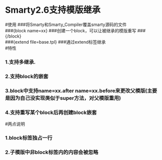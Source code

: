 Smarty2.6支持模版继承
=============
#使用
###将Smarty和Smarty_Compiler覆盖smarty源码的文件
</br>
###{block name=xx}
###创建一个block，可以让被继承的模版重写
###{/block}
</br>
###{extend file=base.tpl}
###通过extend标签继承
</br>
#特性
### 1.支持多继承.
### 2.支持block的嵌套
### 3.block中支持name=xx.after name=xx.before来更改父模版(主要是因为自己没实现类似于super方法，对父模版重用)
### 4.支持重写某个block后再创建block嵌套

#两点说明
### 1.block标签独占一行
### 2.子模版中非block标签内的内容会被忽略
